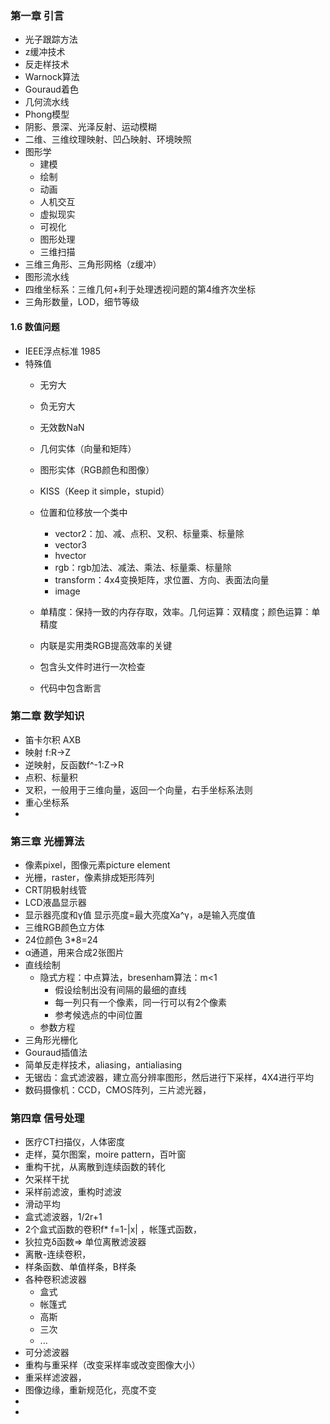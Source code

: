 ### 第一章 引言
- 光子跟踪方法  
- z缓冲技术  
- 反走样技术  
- Warnock算法  
- Gouraud着色  
- 几何流水线  
- Phong模型  
- 阴影、景深、光泽反射、运动模糊  
- 二维、三维纹理映射、凹凸映射、环境映照  
- 图形学  
  - 建模  
  - 绘制  
  - 动画  
  - 人机交互  
  - 虚拟现实  
  - 可视化  
  - 图形处理  
  - 三维扫描  
- 三维三角形、三角形网格（z缓冲）  
- 图形流水线  
- 四维坐标系：三维几何+利于处理透视问题的第4维齐次坐标  
- 三角形数量，LOD，细节等级  
#### 1.6 数值问题  
- IEEE浮点标准  1985  
- 特殊值  
  - 无穷大  
  - 负无穷大  
  - 无效数NaN  

  - 几何实体（向量和矩阵）  
  - 图形实体（RGB颜色和图像）  
  - KISS（Keep it simple，stupid）  
  - 位置和位移放一个类中  
    - vector2：加、减、点积、叉积、标量乘、标量除  
    - vector3  
    - hvector  
    - rgb：rgb加法、减法、乘法、标量乘、标量除  
    - transform：4x4变换矩阵，求位置、方向、表面法向量  
    - image  
  - 单精度：保持一致的内存存取，效率。几何运算：双精度；颜色运算：单精度 
  - 内联是实用类RGB提高效率的关键  
  - 包含头文件时进行一次检查  
  - 代码中包含断言  

### 第二章 数学知识  
- 笛卡尔积 AXB  
- 映射  f:R→Z  
- 逆映射，反函数f^-1:Z→R  
- 点积、标量积  
- 叉积，一般用于三维向量，返回一个向量，右手坐标系法则  
- 重心坐标系  
- 

### 第三章 光栅算法  
- 像素pixel，图像元素picture element  
- 光栅，raster，像素排成矩形阵列  
- CRT阴极射线管  
- LCD液晶显示器  
- 显示器亮度和γ值  显示亮度=最大亮度Xa^γ，a是输入亮度值  
- 三维RGB颜色立方体  
- 24位颜色 3*8=24   
- α通道，用来合成2张图片  
- 直线绘制 
  - 隐式方程：中点算法，bresenham算法：m<1  
    - 假设绘制出没有间隔的最细的直线    
    - 每一列只有一个像素，同一行可以有2个像素  
    - 参考候选点的中间位置  
  - 参数方程  
- 三角形光栅化  
- Gouraud插值法  
- 简单反走样技术，aliasing，antialiasing     
- 无锯齿：盒式滤波器，建立高分辨率图形，然后进行下采样，4X4进行平均   
- 数码摄像机：CCD，CMOS阵列，三片滤光器，   

###  第四章 信号处理  
- 医疗CT扫描仪，人体密度  
- 走样，莫尔图案，moire pattern，百叶窗  
- 重构干扰，从离散到连续函数的转化    
- 欠采样干扰  
- 采样前滤波，重构时滤波  
- 滑动平均  
- 盒式滤波器，1/2r+1  
- 2个盒式函数的卷积f* f=1-|x| ，帐篷式函数，  
- 狄拉克δ函数=> 单位离散滤波器  
- 离散-连续卷积，
- 样条函数、单值样条，B样条  
- 各种卷积滤波器  
  - 盒式  
  - 帐篷式  
  - 高斯  
  - 三次  
  - ...  
- 可分滤波器  
- 重构与重采样（改变采样率或改变图像大小）  
- 重采样滤波器，
- 图像边缘，重新规范化，亮度不变  
- 
- 
